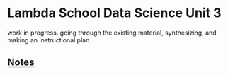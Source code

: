 # Lambda School Data Science Unit 3

work in progress. going through the existing material, synthesizing, and making an instructional plan.

## [Notes](/NOTES.md)
